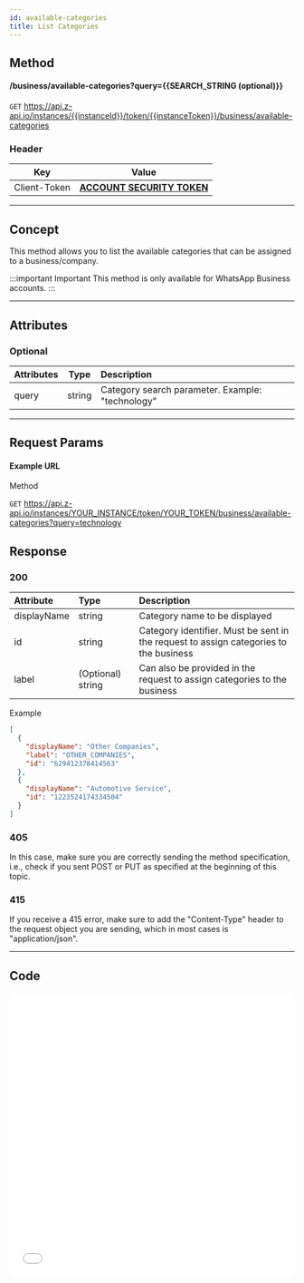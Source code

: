 ```yaml
---
id: available-categories
title: List Categories
---
```


## Method

#### /business/available-categories?query={{SEARCH_STRING (optional)}}

`GET` https://api.z-api.io/instances/{{instanceId}}/token/{{instanceToken}}/business/available-categories

### Header

|      Key       |            Value            |
| :------------: |     :-----------------:     |
|  Client-Token  | **[ACCOUNT SECURITY TOKEN](../security/client-token)** |
---

## Concept

This method allows you to list the available categories that can be assigned to a business/company.

:::important Important
This method is only available for WhatsApp Business accounts. 
:::

---

## Attributes

### Optional

| Attributes | Type   | Description                           |
| :--------- | :----: | :------------------------------------- |
| query      | string | Category search parameter. Example: "technology" |

---

## Request Params

#### Example URL

Method

`GET` https://api.z-api.io/instances/YOUR_INSTANCE/token/YOUR_TOKEN/business/available-categories?query=technology

## Response

### 200

| Attribute    | Type    | Description                                                                         |
| :----------- | :------ | :---------------------------------------------------------------------------------- |
| displayName  | string  | Category name to be displayed                                                       |
| id           | string  | Category identifier. Must be sent in the request to assign categories to the business |
| label        | (Optional) string  | Can also be provided in the request to assign categories to the business    |

Example

```json
[
  {
    "displayName": "Other Companies",
    "label": "OTHER_COMPANIES",
    "id": "629412378414563"
  },
  {
    "displayName": "Automotive Service",
    "id": "1223524174334504"
  }
]
```

### 405

In this case, make sure you are correctly sending the method specification, i.e., check if you sent POST or PUT as specified at the beginning of this topic.

### 415

If you receive a 415 error, make sure to add the "Content-Type" header to the request object you are sending, which in most cases is "application/json".

---

## Code

<iframe src="//api.apiembed.com/?source=https://raw.githubusercontent.com/Z-API/z-api-docs/main/json-examples/available-categories.json&targets=all" frameborder="0" scrolling="no" width="100%" height="500px" seamless></iframe>
